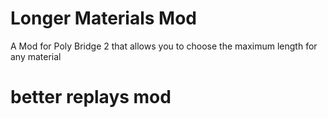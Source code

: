 # Longer Materials Mod
A Mod for Poly Bridge 2 that allows you to choose the maximum length for any material
# better replays mod
